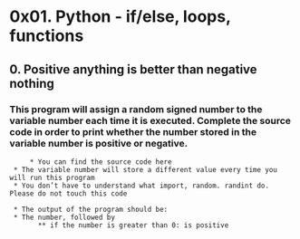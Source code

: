 # 0x01. Python - if/else, loops, functions
## 0. Positive anything is better than negative nothing
### This program will assign a random signed number to the variable number each time it is executed. Complete the source code in order to print whether the number stored in the variable number is positive or negative.
         * You can find the source code here
	 * The variable number will store a different value every time you will run this program
	 * You don’t have to understand what import, random. randint do. Please do not touch this code

	 * The output of the program should be:
	 * The number, followed by
	       ** if the number is greater than 0: is positive

